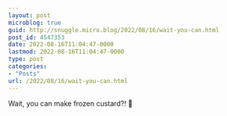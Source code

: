 ```yaml
---
layout: post
microblog: true
guid: http://snuggle.micro.blog/2022/08/16/wait-you-can.html
post_id: 4547353
date: 2022-08-16T11:04:47-0000
lastmod: 2022-08-16T11:04:47-0000
type: post
categories:
- "Posts"
url: /2022/08/16/wait-you-can.html
---
```

<p>Wait, you can make frozen custard?! 🍮</p>
